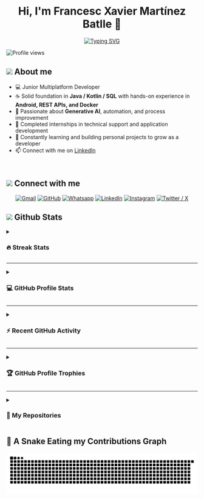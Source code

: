                                                                                     
<h1 align="center">Hi, I'm Francesc Xavier Martínez Batlle 👋</h1>

<div align="center">

<!-- Subtítulo animado que rota entre dos frases -->
[![Typing SVG](https://readme-typing-svg.demolab.com?font=Fira+Code&weight=700&size=26&pause=1200&center=true&vCenter=true&width=700&color=F7D747&lines=Junior+Multiplataform+Developer;IA+Generative)](https://git.io/typing-svg)

</div>

![Profile views](https://komarev.com/ghpvc/?username=xavki&label=Profile%20views&color=0e75b6&style=flat)


## <picture><img src = "https://github.com/7oSkaaa/7oSkaaa/blob/main/Images/about_me.gif?raw=true" width = 50px></picture> About me
- 💻 Junior Multiplatform Developer  
- ☕ Solid foundation in **Java / Kotlin / SQL** with hands-on experience in **Android, REST APIs, and Docker**  
- 🧠 Passionate about **Generative AI**, automation, and process improvement  
- 🧩 Completed internships in technical support and application development  
- 🚀 Constantly learning and building personal projects to grow as a developer  
- 📫 Connect with me on [LinkedIn](https://www.linkedin.com/in/xavi-martinez-7bb160182/)
<br>

## <picture> <img src="https://github.com/7oSkaaa/7oSkaaa/blob/main/Images/Connect-with-me.gif?raw=true" width="100px"> </picture> Connect with me
<p align="center">
	<a href="mailto:xavimb04@gmail.com"><img img src="https://img.shields.io/badge/gmail-%23EA4335.svg?style=plastic&logo=gmail&logoColor=white" alt="Gmail"/></a>
	<a href="https://github.com/xavki"><img src="https://img.shields.io/badge/github-%23181717.svg?style=plastic&logo=github&logoColor=white" alt="GitHub"/></a>
	<a href="https://wa.me/34640606054"><img src="https://img.shields.io/badge/whatsapp-%2325D366.svg?style=plastic&logo=whatsapp&logoColor=white" alt="Whatsapp"/></a>
	<a href="www.linkedin.com/in/xavi-martinez-dev"><img src="https://img.shields.io/badge/linkedin-%230A66C2.svg?style=plastic&logo=linkedin&logoColor=white" alt="LinkedIn"/></a>
	<a href="https://www.instagram.com/xavi.m.b_/"><img src="https://img.shields.io/badge/instagram-%23E4405F.svg?style=plastic&logo=instagram&logoColor=white" alt="Instagram"/></a>
  <a href="https://x.com/Xavimb04" target="_blank"><img src="https://img.shields.io/badge/Twitter%20(X)-%23000000.svg?style=plastic&logo=x&logoColor=white" alt="Twitter / X"/></a>
</p>


## <picture> <img src = "https://github.com/7oSkaaa/7oSkaaa/blob/main/Images/Statistics.gif?raw=true" width = 50px>  </picture> Github Stats

<!-- 🔥 STREAK STATS -->
<details><summary><h3> 🔥 Streak Stats</h3></summary>

----

<p align="center">
  <img src="https://github-readme-streak-stats.herokuapp.com/?user=xavki&theme=tokyonight_duo" alt="xavki streak stats" />
</p>

</details>

---

<!-- 💻 GITHUB STATS -->
<details><summary><h3>💻 GitHub Profile Stats</h3></summary>

----

<p align="center">
  <a href="https://github.com/anuraghazra/github-readme-stats">
    <img alt="xavki's GitHub Stats" src="https://github-readme-stats.vercel.app/api?username=xavki&show_icons=true&count_private=true&locale=en&theme=tokyonight&layout=compact" height="230px"/>
  </a>
  <img src="https://github-readme-stats.vercel.app/api/top-langs?username=xavki&langs_count=10&show_icons=true&locale=en&theme=tokyonight" alt="xavki" height="230px"/>
  <br/>
  <b>Note:</b> Top languages only indicate the languages of my public repositories — not skill level.
</p>

</details>

---

<!-- ⚡ ACTIVITY GRAPH -->
<details><summary><h3>⚡ Recent GitHub Activity</h3></summary>

----

[![xavki's github activity graph](https://github-readme-activity-graph.vercel.app/graph?username=xavki&theme=github)](https://github.com/xavki/github-readme-activity-graph)

</details>

---

<!-- 🏆 TROPHIES -->
<details><summary><h3>🏆 GitHub Profile Trophies</h3></summary>

----

<p align="center">
  <a href="https://github.com/ryo-ma/github-profile-trophy">
    <img src="https://github-profile-trophy.vercel.app/?username=xavki&layout=compact&theme=tokyonight&column=4&margin-w=15&margin-h=15" alt="xavki trophies" />
  </a>
</p>

<!-- Si usas Holopin, añade esto y cambia el usuario -->
<!-- [![@xavki's Holopin board](https://holopin.io/api/user/board?user=xavki)](https://holopin.io/@xavki) -->

</details>

---

<details><summary><h3>📁 My Repositories</h3></summary>

----

<div align="center">
  <p>

 <!-- 🔹 X-O-Agenda -->
  <a href="https://github.com/xavki/X-O-Agenda">
    <img src="https://github-readme-stats.vercel.app/api/pin/?username=xavki&repo=X-O-Agenda&theme=tokyonight" alt="X-O-Agenda" />
  </a>

  <!-- 🔹 Jocs -->
  <a href="https://github.com/xavki/Jocs">
    <img src="https://github-readme-stats.vercel.app/api/pin/?username=xavki&repo=Jocs&theme=tokyonight" alt="Jocs" />
  </a>

  <!-- 🔹 Reproductor de música -->
  <a href="https://github.com/xavki/reproductor-de-musica">
    <img src="https://github-readme-stats.vercel.app/api/pin/?username=xavki&repo=reproductor-de-musica&theme=tokyonight" alt="Reproductor de música" />
  </a>

  <!-- 🔹 Portfolio Web -->
  <a href="https://github.com/xavki/Portfolio-Web">
    <img src="https://github-readme-stats.vercel.app/api/pin/?username=xavki&repo=Portfolio-Web&theme=tokyonight" alt="Portfolio Web" />
  </a>


  </p>
</div>

</details>





## 🐍 A Snake Eating my Contributions Graph
	
<p align = "center">
	<img src = "https://github.com/7oSkaaa/7oSkaaa/blob/output/github-contribution-grid-snake.svg?" alt = "Snake Game"/>
</p>

<!--
**xavki/Xavki** is a ✨ _special_ ✨ repository because its `README.md` (this file) appears on your GitHub profile.

Here are some ideas to get you started:

- 🔭 I’m currently working on ...
- 🌱 I’m currently learning ...
- 👯 I’m looking to collaborate on ...
- 🤔 I’m looking for help with ...
- 💬 Ask me about ...
- 📫 How to reach me: ...
- 😄 Pronouns: ...
- ⚡ Fun fact: ...
-->
